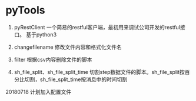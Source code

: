 # pyTools

1. pyRestClient
一个简易的restful客户端，最初用来调试公司开发的restful接口。
基于python3

2. changefilename
修改文件内容和格式化文件名

3. filter
根据csv内容删除文件的脚本

4. sh_file_split、sh_file_split_time
切割step数据文件的脚本。sh_file_split按百分比切割，sh_file_split_time按消息中的时间切割

20180718 计划加入配置文件
